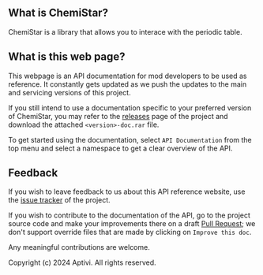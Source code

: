 ## What is ChemiStar?

ChemiStar is a library that allows you to interace with the periodic table.

## What is this web page?
 
This webpage is an API documentation for mod developers to be used as reference. It constantly gets updated as we push the updates to the main and servicing versions of this project.

If you still intend to use a documentation specific to your preferred version of ChemiStar, you may refer to the [releases](https://github.com/Aptivi/ChemiStar/releases) page of the project and download the attached `<version>-doc.rar` file.

To get started using the documentation, select `API Documentation` from the top menu and select a namespace to get a clear overview of the API.

## Feedback

If you wish to leave feedback to us about this API reference website, use the [issue tracker](https://github.com/Aptivi/ChemiStar/issues) of the project.

If you wish to contribute to the documentation of the API, go to the project source code and make your improvements there on a draft [Pull Request](https://github.com/Aptivi/ChemiStar/pulls); we don't support override files that are made by clicking on `Improve this doc`.

Any meaningful contributions are welcome.

Copyright (c) 2024 Aptivi. All rights reserved.
